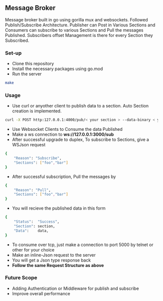 ## Message Broker 
Message broker built in go using gorilla mux and websockets. Followed Publish/Subscribe Architecture. Publisher can Post in Various Sections and Consumers can subscribe to various Sections and Pull the messages Published. Subscribers offset Management is there for every Section they Subscribed.

### Set-up 
- Clone this repository  
- Install the necessary packages using go.mod  
- Run the server  
```bash
make
```

### Usage
- Use curl or anyother client to publish data to a section. Auto Section creation is implemented.  
```bash
curl -X POST http:127.0.0.1:4000/pub/< your section > --data-binary < your data >
```

- Use Websocket Clients to Consume the data Published  
- Make a ws connection to **ws://127.0.0.1:3000/sub**  
- After successful upgrade to duplex, To subscribe to Sections, give a WSJson request  
```bash
{
    "Reason": "Subscribe",
    "Sections": ["foo","bar"]
}
```
- After successful subscription, Pull the messages by   
```bash
{
    "Reason": "Pull",
    "Sections": ["foo","bar"]
}
```
- You will recieve the published  data in this form  
```bash
{
    "Status":  "Success",
	"Section": section,
	"Data":    data,
}
```
   


- To consume over tcp, just make a connection to port 5000 by telnet or other for your choice   
- Make an inline-Json request to the server  
- You will get a Json type response back   
- **Follow the same Request Structure as above**

### Future Scope 
   
- Adding Authentication or Middleware for publish and subscribe  
- Improve overall performance  
